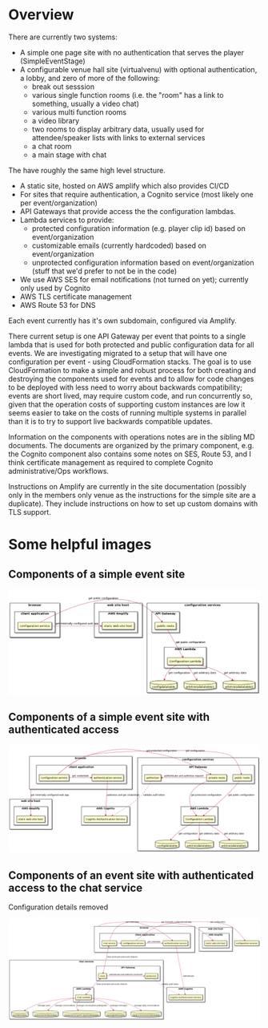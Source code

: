 # Overview

There are currently two systems:
- A simple one page site with no authentication that serves the player (SimpleEventStage)
- A configurable venue hall site (virtualvenu) with optional authentication, a lobby, and zero of more of the following:
  - break out sesssion
  - various single function rooms (i.e. the "room" has a link to something, usually a video chat)
  - various multi function rooms
  - a video library
  - two rooms to display arbitrary data, usually used for attendee/speaker lists with links to external services
  - a chat room
  - a main stage with chat
  

The have roughly the same high level structure.

- A static site, hosted on AWS amplify which also provides CI/CD
- For sites that require authentication, a Cognito service (most likely one per event/organization)
- API Gateways that provide access the the configuration lambdas.
- Lambda services to provide:
  - protected configuration information (e.g. player clip id) based on event/organization
  - customizable emails (currently hardcoded) based on event/organization
  - unprotected configuration information based on event/organization (stuff that we'd prefer to not be in the code)
- We use AWS SES for email notifications (not turned on yet); currently only used by Cognito
- AWS TLS certificate management
- AWS Route 53 for DNS

Each event currently has it's own subdomain, configured via Amplify.

There current setup is one API Gateway per event that points to a single lambda that is used for both protected and public configuration data for all events. We are investigating migrated to a setup that will have one configuration per event - using CloudFormation stacks. The goal is to use CloudFormation to make a simple and robust process for both creating and destroying the components used for events and to allow for code changes to be deployed with less need to worry about backwards compatibility; events are short lived, may require custom code, and run concurrently so, given that the operation costs of supporting custom instances are low it seems easier to take on the costs of running multiple systems in parallel than it is to try to support live backwards compatible updates.

Information on the components with operations notes are in the sibling MD documents. The documents are organized by the primary component, e.g.
the Cognito component also contains some notes on SES, Route 53, and I think certificate management as required to complete Cognito administrative/Ops workflows.

Instructions on Amplify are currently in the site documentation (possibly only in the members only venue as the instructions for the simple site are a duplicate). They include instructions on how to set up custom domains with TLS support.


# Some helpful images

## Components of a simple event site


![simple event site](plantumldiagrams/artefacts/simplesystem.png)

## Components of a simple event site with authenticated access


![authenticated simple event site](plantumldiagrams/artefacts/simplesystemwithauthentication.png)

## Components of an event site with authenticated access to the chat service

Configuration details removed

![authenticated event site with chat](plantumldiagrams/artefacts/simpleauthchatsystem.png)






